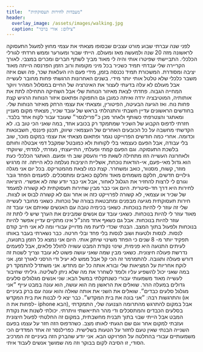 ```yaml
---
title:  "מעבדות לחירות תעסוקתית"
header:
  overlay_image: /assets/images/walking.jpg
  caption: "צילום: אורי ברכר"
---
```

<!--more-->
לפני שנה עברתי שבוע מורט עצבים שבסופו מצאתי את עצמי מחוץ למעגל התעסוקה לראשונה מזה 20 שנה ולמעשה מאז ומעולם. הייתי שבור ומעורער וממש חרדתי לגורלי הכלכלי. התביישתי שפיטרו אותי והיה לי מאוד מביך לשתף חברים ומכרים במצבי.
לאורך הקריירה שלי עבדתי תמיד כשכיר בכל מיני מקומות ורוב הזמן הפרנסה הייתה מאוד יציבה ומסודרת. המשכורת תמיד נכנסה בזמן, מידי פעם היו העלאות שכר, פה ושם איזה משבר כלכלי שלא טלטל אותי יותר מידי.
בשנים האחרונות הרגשתי פחות מחובר לעשייה אבל מעולם לא עלה בדעתי לעצור את האינרציה של החיים במסלול המהיר ויוקר המחייה הגבוה. פחדתי לצאת מאיזור הנוחות שלי אבל השחיקה התחילה לתת את אותותיה, המוטיבציה ירדה ואיתה כמובן גם התפוקה ופתאום איזור הנוחות הרגיש קצת פחות נוח.
ואז הגיעה הבעיטה, הפיטורין, ומצאתי את עצמי הרחק מאיזור הנוחות שלי. בחודשים הראשונים עדיין חשבתי והתנהלתי בראש של עובד שכיר, מצאתי מקום מעניין ומאתגר והצטרפתי כשותף ולאחר מכן כ״פרילנסר״ שעובד עבור לקוח אחד בלבד. חזרתי לדפוס הקבוע של השכיר שמתמקד רק בכובע אחד, במה שאני הכי טוב בו. לא הקדשתי מחשבה על כל הכובעים האחרים של העצמאי: שיווק, תכנון פיננסי, חשבונאות וכדומה.
אחרי כמה חודשים הפרוייקט נגמר ופתאום מצאתי את עצמי במקום מוכר, שוב בלי עבודה, אבל הפעם כעצמאי בלי לקוחות ולא כמובטל שמקבל דמי אבטלה וחותם בלשכת התעסוקה. וגם הפעם קמתי ופעלתי, התייעצתי, נעזרתי, למדתי, שיווקתי ולאחרונה העשייה הזו מתחילה לשאת פרי והעסק שוב חי ופועם.
האתגר הכלכלי כעת הוא גדול מאי-פעם, אי-הודאות נוכחת, אשליית היציבות נעלמה כלא הייתה. זה מרגיש מוזר, קשוח, מסנוור, כואב ומשחרר. קצת כמו לצאת מהמטריקס. בכל יום אני מגלה גילויים חדשים, חלקם משמחים מאוד וחלקם כואבים ומתסכלים. לפעמים הפחד גובר וגורם לי לרצות להחזיר את הגלגל לאחור, אבל אני כבר יודע שזה לא אפשרי. היציאה לחירות היא דרך חד-סיטרית.
היום אני כבר מבין שחירות תעסוקתית לא קשורה למעמד של שכיר או עצמאי, לא קשורה לפרוייקט כזה או אחר וגם לא קשורה לבוס או לצוות. חירות תעסוקתית מגיעה מבפנים ומתבטאת בצורה של נוכחות. כשאני מחובר לעשייה שלי זה עוזר לי להיות בנוכחות. כשאני בכימיה טובה עם האנשים שאיתם אני עובד זה מאוד עוזר לי להיות בנוכחות. כשאני עובד עם אנשים שמבינים את הערך שיש לי לתת זה עוזר להיות בנוכחות.
אבל גם כשאף אחד מהנ״ל אינו מתקיים עדיין אפשר להיות בנוכחות ולפעול בתוך המצב. הבנתי שכדי לדעת מה מדוייק עבורי ומה לא אני חייב קודם לנסות. לנסות ולטעות ושוב לנסות בלי פחד ובלי חרטה. כבר נשארתי  בעבר באותו תפקיד יותר מ- 8 שנים כי הפחד משינוי שיתק אותי. היום אני נמצא כל הזמן בתנועה, לעיתים התנועה היא פנימית, שינוי נקודת המבט עשויה לחולל פלאים, אבל לפעמים נדרשת פעולה חיצונית.
כשאני מבין שמה שאני עושה פשוט לא עובד וצריך לשנות זה דורש פעולה ותגובה. להתמרמר זה הכי קל אבל ממש לא יעיל ודי הרסני לאורך זמן. אני לוקח אחריות על המציאות שלי ובורא אותה כל יום מחדש. אני משתדל להתמקד רק במה שאני יכול להשפיע עליו ולומד לשחרר את מה שלא ניתן לשליטה.
גיליתי שחיבור לעשייה מאוד משמעותי עבורי כשנתקלתי במשל הבא: שני אנשים מגלגלים סלעים גדולים במעלה ההר. שואלים את הראשון מה הוא עושה, הוא עונה במבט עייף ״אני מגלגל סלעים כבדים״. שואלים את השני את אותה שאלה והוא עונה עם ברק בעיניים והתרגשות רבה: ״אני בונה את בית המקדש״.
כבר יצא לי לבנות את בית המקדש (או לפחות את ה- iphone הבא), אבל במקום להתרגש מהתרומה הצנועה שלי, התמקדתי בסלעים הכבדים והמתסכלים ודי מהר התייאשתי וויתרתי. יכולתי לשנות את נקודת המבט אבל הייתי שבוי בתוך תבנית מחשבתית, במקום זה החלטתי לפעול חיצונית ועזבתי למקום אחר וגם שם הגעתי לאותו מצב.
כשהדפוס הזה חזר על עצמו בפעם השנייה הבנתי שאין טעם לחזור על הטעות בשלישית. כפרילנסר זה אחד המדדים הכי משמעותיים עבורי בהחלטה על הפרויקט הבא. אני יודע שהברק הזה בעיניים זה המרכיב הסודי, זו הסיבה לקום בבוקר וזה מה שמושך אנשים לעבוד איתי.